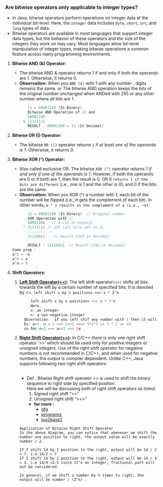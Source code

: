 ### <div style="text-align: left;"> Are bitwise operators only applicable to integer types? </div>
* In Java, bitwise operators perform operations on integer data at the individual bit-level. Here, the `integer` data includes `byte`, `short`, `int`, and `long` types of data.
* Bitwise operators are available in most languages that support integer data types, but the behavior of these operators and the size of the integers they work on may vary. Most languages allow bit-level manipulation of integer types, making bitwise operations a common feature across many programming environments.
1. **Bitwise AND (&) Operator:**
      * The bitwise AND & operator returns 1 if and only if both the operands are 1. Otherwise, it returns 0.
      * **Observation:** When you `AND (&)` with 1 with any number , digits remains the same. or The bitwise AND operation keeps the bits of the original number unchanged when ANDed with 255 or any other number where all bits are 1.
     ```c
            12 = 00001100 (In Binary)
            Bitwise AND Operation of 12 and
            00001100
          & 11111111
            RESULT : 00001100 = 12 (In Decimal)
      ```
2. **Bitwise OR (|)  Operator:**
      * The bitwise `OR (|)` operator returns `1` if at _least one of the operands is 1_. Otherwise, it returns 0.
3. **Bitwise XOR (^)  Operator:**
      * Also called exclusive OR. The bitwise `XOR (^)` operator returns 1 _if and only if one of the operands is 1_. However, if both the operands are 0 or if both are 1, then the result is 0. OR It `returns 1 if the bits are different` (i.e., one is 1 and the other is 0), and 0 if the bits are the same.
      * **Observation:** When you XOR (^) a number with 1, each bit of the number will be flipped (i.e., it gets the complement of each bit). In other words, `a ^ 1 results in the complement of a (i.e., ~a)`.
      ```c
             12 = 00001100 (In Binary)  // Original number
             XOR Operation with 1:
             00001100   // a (12 in binary)
           ^ 11111111 // 255 (all bits set to 1)
             -----------
             11110011    // Result (243 in decimal)

             RESULT : 11110011  // Result (243 in decimal) 
   Some prop : 
   a^1 = ~a
   a^0 = a
   a^a = 0
      ```

4. **Shift Operators:** 
      1. **[Left Shift Operator(<<)](https://www.geeksforgeeks.org/left-shift-operator-in-java/):** The left shift operator`(<<)` shifts all bits towards the left by a certain number of specified bits. It is denoted by <<. `left shift x by n positions <=> x * 2^n`
            ```c              
                 left shift x by n positions <=> x * 2^n
                 Here,
                 x: an integer
                 n: a non-negative integer
              Observation:  if you left shif any number with 1 then it will double the number :
              Ex: a=5, n = 1 ==> 5<<1 ===> 5*2^1 => 5 * 2 => 10
              so for n=1 ==> a<<1 ==> 2a
          ```
   
      2. **[Right Shift Operator(>>)](https://www.geeksforgeeks.org/bitwise-shift-operators-in-java/):** In C/C++ there is only one right shift operator ‘>>’ which should be used only for positive integers or unsigned integers. Use of the right shift operator for negative numbers is not recommended in C/C++, 
               and when used for negative numbers, the output is compiler dependent. Unlike C++, Java supports following two right shift operators.
               <br> <br>
         * Def :  Bitwise Right shift operator >> is used to shift the binary sequence to right side by specified position.     
               Here we will be discussing both of right shift operators as listed: <br>
              1. Signed right shift “>>” <br>
              2. Unsigned right shift “>>>” <br>
              * **for more :** <br>
                   * [gfg](https://www.geeksforgeeks.org/bitwise-shift-operators-in-java/) <br>
                   * [programiz](https://www.programiz.com/java-programming/bitwise-operators) <br>
                   * [log2base2](https://www.log2base2.com/C/bitwise/bitwise-right-shift-operator-in-c.html)
         ````
         Application of Bitwise Right Shift Operator
         In the above diagram, you can notice that whenever we shift the number one position to right, the output value will be exactly number / 2.

         If I shift 14 by 1 position to the right, output will be 14 / 2 = 7. i.e 14/2 = 7
         If I shift 14 by 2 position to the right, output will be 14 / 4 = 3. i.e 14/4 =3.5 since it’s an integer, fractional part will not be considered.
      
         In general, if we shift a number by n times to right, the output will be number / (2^n) .
         ````  